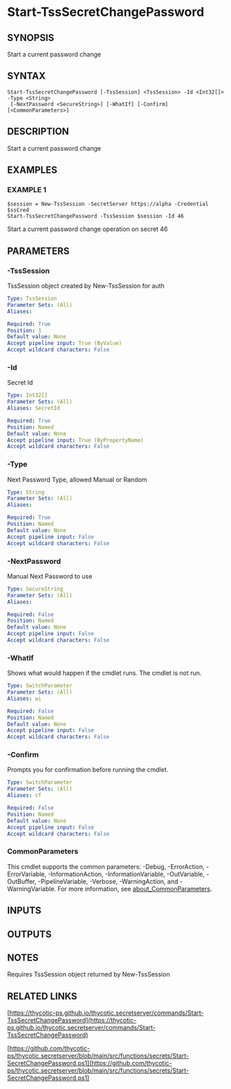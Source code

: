 # Start-TssSecretChangePassword

## SYNOPSIS
Start a current password change

## SYNTAX

```
Start-TssSecretChangePassword [-TssSession] <TssSession> -Id <Int32[]> -Type <String>
 [-NextPassword <SecureString>] [-WhatIf] [-Confirm] [<CommonParameters>]
```

## DESCRIPTION
Start a current password change

## EXAMPLES

### EXAMPLE 1
```
$session = New-TssSession -SecretServer https://alpha -Credential $ssCred
Start-TssSecretChangePassword -TssSession $session -Id 46
```

Start a current password change operation on secret 46

## PARAMETERS

### -TssSession
TssSession object created by New-TssSession for auth

```yaml
Type: TssSession
Parameter Sets: (All)
Aliases:

Required: True
Position: 1
Default value: None
Accept pipeline input: True (ByValue)
Accept wildcard characters: False
```

### -Id
Secret Id

```yaml
Type: Int32[]
Parameter Sets: (All)
Aliases: SecretId

Required: True
Position: Named
Default value: None
Accept pipeline input: True (ByPropertyName)
Accept wildcard characters: False
```

### -Type
Next Password Type, allowed Manual or Random

```yaml
Type: String
Parameter Sets: (All)
Aliases:

Required: True
Position: Named
Default value: None
Accept pipeline input: False
Accept wildcard characters: False
```

### -NextPassword
Manual Next Password to use

```yaml
Type: SecureString
Parameter Sets: (All)
Aliases:

Required: False
Position: Named
Default value: None
Accept pipeline input: False
Accept wildcard characters: False
```

### -WhatIf
Shows what would happen if the cmdlet runs.
The cmdlet is not run.

```yaml
Type: SwitchParameter
Parameter Sets: (All)
Aliases: wi

Required: False
Position: Named
Default value: None
Accept pipeline input: False
Accept wildcard characters: False
```

### -Confirm
Prompts you for confirmation before running the cmdlet.

```yaml
Type: SwitchParameter
Parameter Sets: (All)
Aliases: cf

Required: False
Position: Named
Default value: None
Accept pipeline input: False
Accept wildcard characters: False
```

### CommonParameters
This cmdlet supports the common parameters: -Debug, -ErrorAction, -ErrorVariable, -InformationAction, -InformationVariable, -OutVariable, -OutBuffer, -PipelineVariable, -Verbose, -WarningAction, and -WarningVariable. For more information, see [about_CommonParameters](http://go.microsoft.com/fwlink/?LinkID=113216).

## INPUTS

## OUTPUTS

## NOTES
Requires TssSession object returned by New-TssSession

## RELATED LINKS

[https://thycotic-ps.github.io/thycotic.secretserver/commands/Start-TssSecretChangePassword](https://thycotic-ps.github.io/thycotic.secretserver/commands/Start-TssSecretChangePassword)

[https://github.com/thycotic-ps/thycotic.secretserver/blob/main/src/functions/secrets/Start-SecretChangePassword.ps1](https://github.com/thycotic-ps/thycotic.secretserver/blob/main/src/functions/secrets/Start-SecretChangePassword.ps1)


